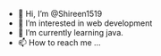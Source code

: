 - 👋 Hi, I’m @Shireen1519
- 👀 I’m interested in web development
- 🌱 I’m currently learning java.
- 📫 How to reach me ...

<!---
Shireen1519/Shireen1519 is a ✨ special ✨ repository because its `README.md` (this file) appears on your GitHub profile.
You can click the Preview link to take a look at your changes.
--->
